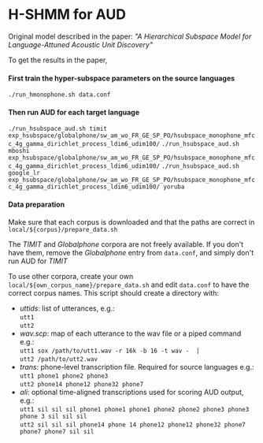 # H-SHMM for AUD #
Original model described in the paper: *"A Hierarchical Subspace Model for Language-Attuned Acoustic Unit Discovery"*

To get the results in the paper,
#### First train the hyper-subspace parameters on the source languages ####
`./run_hmonophone.sh data.conf`

#### Then run AUD for each target language ####
`./run_hsubspace_aud.sh timit exp_hsubspace/globalphone/sw_am_wo_FR_GE_SP_PO/hsubspace_monophone_mfcc_4g_gamma_dirichlet_process_ldim6_udim100/`
`./run_hsubspace_aud.sh mboshi exp_hsubspace/globalphone/sw_am_wo_FR_GE_SP_PO/hsubspace_monophone_mfcc_4g_gamma_dirichlet_process_ldim6_udim100/`
`./run_hsubspace_aud.sh google_lr exp_hsubspace/globalphone/sw_am_wo_FR_GE_SP_PO/hsubspace_monophone_mfcc_4g_gamma_dirichlet_process_ldim6_udim100/ yoruba`

#### Data preparation ###
Make sure that each corpus is downloaded and that the paths are correct in `local/${corpus}/prepare_data.sh`

The *TIMIT* and *Globalphone* corpora are not freely available. If you don't have them, remove the *Globalphone* entry from `data.conf`, and simply don't run AUD for *TIMIT*

To use other corpora, create your own `local/${own_corpus_name}/prepare_data.sh`
and edit `data.conf` to have the correct corpus names.
This script should create a directory with:
- *uttids*: list of utterances, e.g.:  
`utt1`  
`utt2`
- *wav.scp*: map of each utterance to the wav file or a piped command e.g.:  
`utt1 sox /path/to/utt1.wav -r 16k -b 16 -t wav -  |`  
`utt2 /path/to/utt2.wav`
- *trans*: phone-level transcription file. Required for source languages e.g.:  
`utt1 phone1 phone2 phone3`  
`utt2 phone14 phone12 phone32 phone7`
- *ali*: optional time-aligned transcriptions used for scoring AUD output, e.g.:  
`utt1 sil sil sil phone1 phone1 phone1 phone2 phone2 phone3 phone3 phone 3 sil sil sil`  
`utt2 sil sil sil phone14 phone 14 phone12 phone12 phone32 phone7 phone7 phone7 sil sil`
